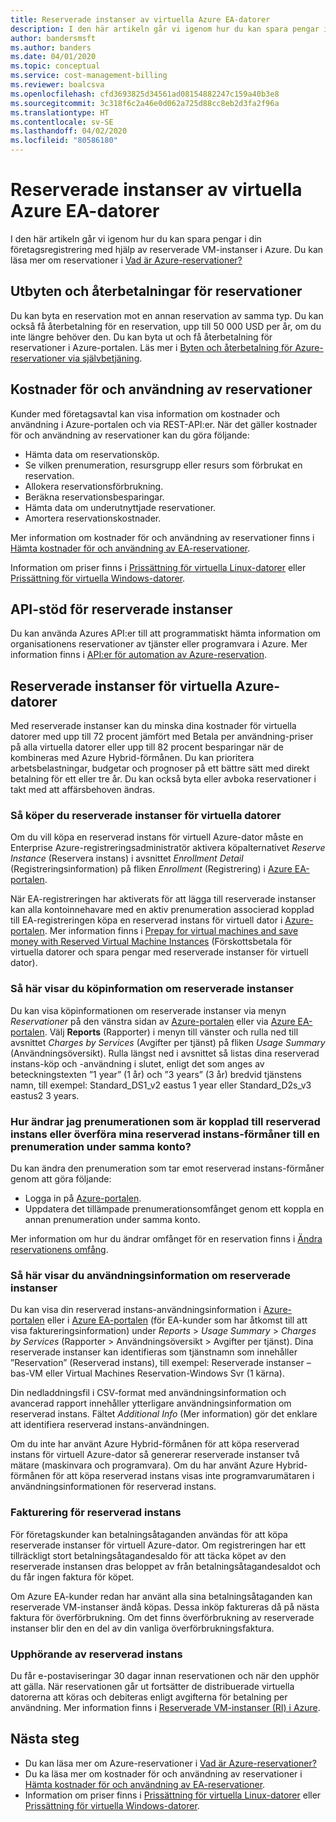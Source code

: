 ```yaml
---
title: Reserverade instanser av virtuella Azure EA-datorer
description: I den här artikeln går vi igenom hur du kan spara pengar i din företagsregistrering med hjälp av reserverade VM-instanser i Azure.
author: bandersmsft
ms.author: banders
ms.date: 04/01/2020
ms.topic: conceptual
ms.service: cost-management-billing
ms.reviewer: boalcsva
ms.openlocfilehash: cfd3693825d34561ad08154882247c159a40b3e8
ms.sourcegitcommit: 3c318f6c2a46e0d062a725d88cc8eb2d3fa2f96a
ms.translationtype: HT
ms.contentlocale: sv-SE
ms.lasthandoff: 04/02/2020
ms.locfileid: "80586180"
---
```

# <a name="azure-ea-vm-reserved-instances"></a>Reserverade instanser av virtuella Azure EA-datorer

I den här artikeln går vi igenom hur du kan spara pengar i din företagsregistrering med hjälp av reserverade VM-instanser i Azure. Du kan läsa mer om reservationer i [Vad är Azure-reservationer?](../reservations/save-compute-costs-reservations.md)

## <a name="reservation-exchanges-and-refunds"></a>Utbyten och återbetalningar för reservationer

Du kan byta en reservation mot en annan reservation av samma typ. Du kan också få återbetalning för en reservation, upp till 50 000 USD per år, om du inte längre behöver den. Du kan byta ut och få återbetalning för reservationer i Azure-portalen. Läs mer i [Byten och återbetalning för Azure-reservationer via självbetjäning](../reservations/exchange-and-refund-azure-reservations.md).

## <a name="reservation-costs-and-usage"></a>Kostnader för och användning av reservationer

Kunder med företagsavtal kan visa information om kostnader och användning i Azure-portalen och via REST-API:er. När det gäller kostnader för och användning av reservationer kan du göra följande:

- Hämta data om reservationsköp.
- Se vilken prenumeration, resursgrupp eller resurs som förbrukat en reservation.
- Allokera reservationsförbrukning.
- Beräkna reservationsbesparingar.
- Hämta data om underutnyttjade reservationer.
- Amortera reservationskostnader.

Mer information om kostnader för och användning av reservationer finns i [Hämta kostnader för och användning av EA-reservationer](../reservations/understand-reserved-instance-usage-ea.md).

Information om priser finns i [Prissättning för virtuella Linux-datorer](https://azure.microsoft.com/pricing/details/virtual-machines/linux/) eller [Prissättning för virtuella Windows-datorer](https://azure.microsoft.com/pricing/details/virtual-machines/windows/).

## <a name="reserved-instances-api-support"></a>API-stöd för reserverade instanser

Du kan använda Azures API:er till att programmatiskt hämta information om organisationens reservationer av tjänster eller programvara i Azure. Mer information finns i [API:er för automation av Azure-reservation](../reservations/reservation-apis.md).

## <a name="azure-reserved-virtual-machine-instances"></a>Reserverade instanser för virtuella Azure-datorer

Med reserverade instanser kan du minska dina kostnader för virtuella datorer med upp till 72 procent jämfört med Betala per användning-priser på alla virtuella datorer eller upp till 82 procent besparingar när de kombineras med Azure Hybrid-förmånen. Du kan prioritera arbetsbelastningar, budgetar och prognoser på ett bättre sätt med direkt betalning för ett eller tre år. Du kan också byta eller avboka reservationer i takt med att affärsbehoven ändras.

### <a name="how-to-buy-reserved-virtual-machine-instances"></a>Så köper du reserverade instanser för virtuella datorer

Om du vill köpa en reserverad instans för virtuell Azure-dator måste en Enterprise Azure-registreringsadministratör aktivera köpalternativet _Reserve Instance_ (Reservera instans) i avsnittet _Enrollment Detail_ (Registreringsinformation) på fliken _Enrollment_ (Registrering) i [Azure EA-portalen](https://ea.azure.com/).

När EA-registreringen har aktiverats för att lägga till reserverade instanser kan alla kontoinnehavare med en aktiv prenumeration associerad kopplad till EA-registreringen köpa en reserverad instans för virtuell dator i [Azure-portalen](https://aka.ms/reservations). Mer information finns i [Prepay for virtual machines and save money with Reserved Virtual Machine Instances](https://go.microsoft.com/fwlink/?linkid=861721) (Förskottsbetala för virtuella datorer och spara pengar med reserverade instanser för virtuell dator).

### <a name="how-to-view-reserved-instance-purchase-details"></a>Så här visar du köpinformation om reserverade instanser

Du kan visa köpinformationen om reserverade instanser via menyn _Reservationer_ på den vänstra sidan av [Azure-portalen](https://aka.ms/reservations) eller via [Azure EA-portalen](https://ea.azure.com/). Välj **Reports** (Rapporter) i menyn till vänster och rulla ned till avsnittet _Charges by Services_ (Avgifter per tjänst) på fliken _Usage Summary_ (Användningsöversikt). Rulla längst ned i avsnittet så listas dina reserverad instans-köp och -användning i slutet, enligt det som anges av beteckningstexten ”1 year” (1 år) och ”3 years” (3 år) bredvid tjänstens namn, till exempel: Standard_DS1_v2 eastus 1 year eller Standard_D2s_v3 eastus2 3 years.

### <a name="how-can-i-change-the-subscription-associated-with-reserved-instance-or-transfer-my-reserved-instance-benefits-to-a-subscription-under-the-same-account"></a>Hur ändrar jag prenumerationen som är kopplad till reserverad instans eller överföra mina reserverad instans-förmåner till en prenumeration under samma konto?

Du kan ändra den prenumeration som tar emot reserverad instans-förmåner genom att göra följande:

- Logga in på [Azure-portalen](https://aka.ms/reservations).
- Uppdatera det tillämpade prenumerationsomfånget genom ett koppla en annan prenumeration under samma konto.

Mer information om hur du ändrar omfånget för en reservation finns i [Ändra reservationens omfång](../reservations/manage-reserved-vm-instance.md#change-the-reservation-scope).

### <a name="how-to-view-reserved-instance-usage-details"></a>Så här visar du användningsinformation om reserverade instanser

Du kan visa din reserverad instans-användningsinformation i [Azure-portalen](https://aka.ms/reservations) eller i [Azure EA-portalen](https://ea.azure.com/) (för EA-kunder som har åtkomst till att visa faktureringsinformation) under _Reports_ > _Usage Summary_ > _Charges by Services_ (Rapporter > Användningsöversikt > Avgifter per tjänst). Dina reserverade instanser kan identifieras som tjänstnamn som innehåller ”Reservation” (Reserverad instans), till exempel: Reserverade instanser – bas-VM eller Virtual Machines Reservation-Windows Svr (1 kärna).

Din nedladdningsfil i CSV-format med användningsinformation och avancerad rapport innehåller ytterligare användningsinformation om reserverad instans. Fältet _Additional Info_ (Mer information) gör det enklare att identifiera reserverad instans-användningen.

Om du inte har använt Azure Hybrid-förmånen för att köpa reserverad instans för virtuell Azure-dator så genererar reserverade instanser två mätare (maskinvara och programvara). Om du har använt Azure Hybrid-förmånen för att köpa reserverad instans visas inte programvarumätaren i användningsinformationen för reserverad instans.

### <a name="reserved-instance-billing"></a>Fakturering för reserverad instans

För företagskunder kan betalningsåtaganden användas för att köpa reserverade instanser för virtuell Azure-dator. Om registreringen har ett tillräckligt stort betalningsåtagandesaldo för att täcka köpet av den reserverade instansen dras beloppet av från betalningsåtagandesaldot och du får ingen faktura för köpet.

Om Azure EA-kunder redan har använt alla sina betalningsåtaganden kan reserverade VM-instanser ändå köpas. Dessa inköp faktureras då på nästa faktura för överförbrukning. Om det finns överförbrukning av reserverade instanser blir den en del av din vanliga överförbrukningsfaktura.

### <a name="reserved-instance-expiration"></a>Upphörande av reserverad instans

Du får e-postaviseringar 30 dagar innan reservationen och när den upphör att gälla. När reservationen går ut fortsätter de distribuerade virtuella datorerna att köras och debiteras enligt avgifterna för betalning per användning. Mer information finns i [Reserverade VM-instanser (RI) i Azure](https://azure.microsoft.com/pricing/reserved-vm-instances/).

## <a name="next-steps"></a>Nästa steg
- Du kan läsa mer om Azure-reservationer i [Vad är Azure-reservationer?](../reservations/save-compute-costs-reservations.md)
- Du ka läsa mer om kostnader för och användning av reservationer i [Hämta kostnader för och användning av EA-reservationer](../reservations/understand-reserved-instance-usage-ea.md).
- Information om priser finns i [Prissättning för virtuella Linux-datorer](https://azure.microsoft.com/pricing/details/virtual-machines/linux/) eller [Prissättning för virtuella Windows-datorer](https://azure.microsoft.com/pricing/details/virtual-machines/windows/).
